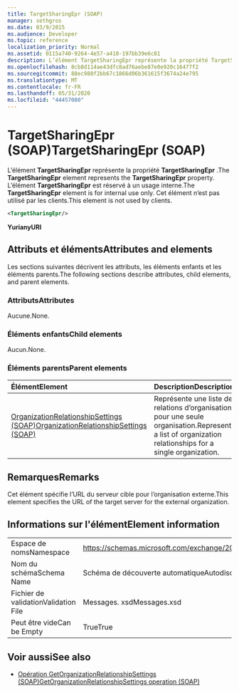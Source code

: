 ```yaml
---
title: TargetSharingEpr (SOAP)
manager: sethgros
ms.date: 03/9/2015
ms.audience: Developer
ms.topic: reference
localization_priority: Normal
ms.assetid: 0115a740-9264-4e57-a410-197bb39e6c81
description: L’élément TargetSharingEpr représente la propriété TargetSharingEpr. L’élément TargetSharingEpr est réservé à un usage interne.
ms.openlocfilehash: 8cb8d114ae43dfc8ad76aebe87e0e920c16477f2
ms.sourcegitcommit: 88ec988f2bb67c1866d06b361615f3674a24e795
ms.translationtype: MT
ms.contentlocale: fr-FR
ms.lasthandoff: 05/31/2020
ms.locfileid: "44457080"
---
```

# <a name="targetsharingepr-soap"></a><span data-ttu-id="e437f-104">TargetSharingEpr (SOAP)</span><span class="sxs-lookup"><span data-stu-id="e437f-104">TargetSharingEpr (SOAP)</span></span>
 
<span data-ttu-id="e437f-105">L’élément **TargetSharingEpr** représente la propriété **TargetSharingEpr** .</span><span class="sxs-lookup"><span data-stu-id="e437f-105">The **TargetSharingEpr** element represents the **TargetSharingEpr** property.</span></span> <span data-ttu-id="e437f-106">L’élément **TargetSharingEpr** est réservé à un usage interne.</span><span class="sxs-lookup"><span data-stu-id="e437f-106">The **TargetSharingEpr** element is for internal use only.</span></span> <span data-ttu-id="e437f-107">Cet élément n’est pas utilisé par les clients.</span><span class="sxs-lookup"><span data-stu-id="e437f-107">This element is not used by clients.</span></span> 
  
```XML
<TargetSharingEpr/>
```

<span data-ttu-id="e437f-108">**Yuri**</span><span class="sxs-lookup"><span data-stu-id="e437f-108">**anyURI**</span></span>

## <a name="attributes-and-elements"></a><span data-ttu-id="e437f-109">Attributs et éléments</span><span class="sxs-lookup"><span data-stu-id="e437f-109">Attributes and elements</span></span>

<span data-ttu-id="e437f-110">Les sections suivantes décrivent les attributs, les éléments enfants et les éléments parents.</span><span class="sxs-lookup"><span data-stu-id="e437f-110">The following sections describe attributes, child elements, and parent elements.</span></span>
  
### <a name="attributes"></a><span data-ttu-id="e437f-111">Attributs</span><span class="sxs-lookup"><span data-stu-id="e437f-111">Attributes</span></span>

<span data-ttu-id="e437f-112">Aucune.</span><span class="sxs-lookup"><span data-stu-id="e437f-112">None.</span></span>
  
### <a name="child-elements"></a><span data-ttu-id="e437f-113">Éléments enfants</span><span class="sxs-lookup"><span data-stu-id="e437f-113">Child elements</span></span>

<span data-ttu-id="e437f-114">Aucun.</span><span class="sxs-lookup"><span data-stu-id="e437f-114">None.</span></span>
  
### <a name="parent-elements"></a><span data-ttu-id="e437f-115">Éléments parents</span><span class="sxs-lookup"><span data-stu-id="e437f-115">Parent elements</span></span>

|<span data-ttu-id="e437f-116">**Élément**</span><span class="sxs-lookup"><span data-stu-id="e437f-116">**Element**</span></span>|<span data-ttu-id="e437f-117">**Description**</span><span class="sxs-lookup"><span data-stu-id="e437f-117">**Description**</span></span>|
|:-----|:-----|
|[<span data-ttu-id="e437f-118">OrganizationRelationshipSettings (SOAP)</span><span class="sxs-lookup"><span data-stu-id="e437f-118">OrganizationRelationshipSettings (SOAP)</span></span>](organizationrelationshipsettings-soap.md) <br/> |<span data-ttu-id="e437f-119">Représente une liste de relations d’organisation pour une seule organisation.</span><span class="sxs-lookup"><span data-stu-id="e437f-119">Represents a list of organization relationships for a single organization.</span></span>  <br/> |
   
## <a name="remarks"></a><span data-ttu-id="e437f-120">Remarques</span><span class="sxs-lookup"><span data-stu-id="e437f-120">Remarks</span></span>

<span data-ttu-id="e437f-121">Cet élément spécifie l’URL du serveur cible pour l’organisation externe.</span><span class="sxs-lookup"><span data-stu-id="e437f-121">This element specifies the URL of the target server for the external organization.</span></span> 
  
## <a name="element-information"></a><span data-ttu-id="e437f-122">Informations sur l'élément</span><span class="sxs-lookup"><span data-stu-id="e437f-122">Element information</span></span>

|||
|:-----|:-----|
|<span data-ttu-id="e437f-123">Espace de noms</span><span class="sxs-lookup"><span data-stu-id="e437f-123">Namespace</span></span>  <br/> |https://schemas.microsoft.com/exchange/2010/Autodiscover  <br/> |
|<span data-ttu-id="e437f-124">Nom du schéma</span><span class="sxs-lookup"><span data-stu-id="e437f-124">Schema Name</span></span>  <br/> |<span data-ttu-id="e437f-125">Schéma de découverte automatique</span><span class="sxs-lookup"><span data-stu-id="e437f-125">Autodiscover schema</span></span>  <br/> |
|<span data-ttu-id="e437f-126">Fichier de validation</span><span class="sxs-lookup"><span data-stu-id="e437f-126">Validation File</span></span>  <br/> |<span data-ttu-id="e437f-127">Messages. xsd</span><span class="sxs-lookup"><span data-stu-id="e437f-127">Messages.xsd</span></span>  <br/> |
|<span data-ttu-id="e437f-128">Peut être vide</span><span class="sxs-lookup"><span data-stu-id="e437f-128">Can be Empty</span></span>  <br/> |<span data-ttu-id="e437f-129">True</span><span class="sxs-lookup"><span data-stu-id="e437f-129">True</span></span>  <br/> |
   
## <a name="see-also"></a><span data-ttu-id="e437f-130">Voir aussi</span><span class="sxs-lookup"><span data-stu-id="e437f-130">See also</span></span>

- [<span data-ttu-id="e437f-131">Opération GetOrganizationRelationshipSettings (SOAP)</span><span class="sxs-lookup"><span data-stu-id="e437f-131">GetOrganizationRelationshipSettings operation (SOAP)</span></span>](getorganizationrelationshipsettings-operation-soap.md)

